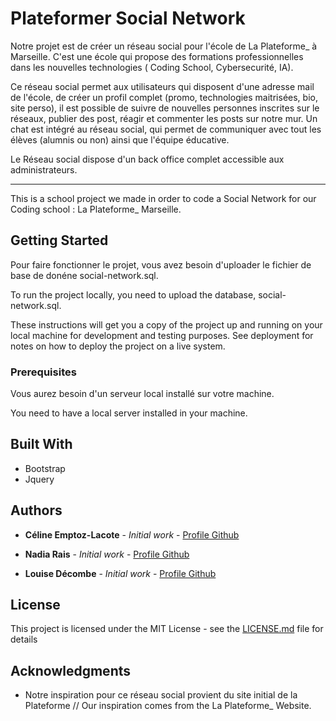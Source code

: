 # Plateformer Social Network

Notre projet est de créer un réseau social pour l'école de La Plateforme_ à Marseille. C'est une école qui propose des formations professionnelles 
dans les nouvelles technologies ( Coding School, Cybersecurité, IA).

Ce réseau social permet aux utilisateurs qui disposent d'une adresse mail de l'école, de créer un profil complet (promo, technologies maitrisées, bio, site perso), il est possible de suivre de nouvelles personnes inscrites sur le réseaux, publier des post, réagir et commenter les posts sur notre mur. 
Un chat est intégré au réseau social, qui permet de communiquer avec tout les élèves (alumnis ou non) ainsi que l'équipe éducative.

Le Réseau social dispose d'un back office complet accessible aux administrateurs.

---------------------------------------------------

This is a school project we made in order to code a Social Network for our Coding school : La Plateforme_ Marseille.


## Getting Started

Pour faire fonctionner le projet, vous avez besoin d'uploader le fichier de base de donéne social-network.sql.

To run the project locally, you need to upload the database, social-network.sql. 

These instructions will get you a copy of the project up and running on your local machine for development and testing purposes. See deployment for notes on how to deploy the project on a live system.

### Prerequisites

Vous aurez besoin d'un serveur local installé sur votre machine. 

You need to have a local server installed in your machine.

## Built With

* Bootstrap
* Jquery

## Authors

* **Céline Emptoz-Lacote** - *Initial work* - [Profile Github](https://github.com/celine-emptoz-lacote)

* **Nadia Rais** - *Initial work* - [Profile Github](https://github.com/nadia-rais)

* **Louise Décombe** - *Initial work* - [Profile Github](https://github.com/celine-emptoz-lacote)


## License

This project is licensed under the MIT License - see the [LICENSE.md](LICENSE.md) file for details

## Acknowledgments

* Notre inspiration pour ce réseau social provient du site initial de la Plateforme // Our inspiration comes from the La Plateforme_ Website.

